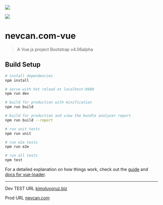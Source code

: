 
[![](https://img.shields.io/github/commit-activity/y/:nevcanuludas/:nevcan.com.svg)](https://github.com/nevcanuludas/nevcan.com/commits/master)


![](https://img.shields.io/github/last-commit/google/skia.svg)


# nevcan.com-vue

> A Vue.js project
> Bootstrap v4.06alpha

## Build Setup

``` bash
# install dependencies
npm install

# serve with hot reload at localhost:8080
npm run dev

# build for production with minification
npm run build

# build for production and view the bundle analyzer report
npm run build --report

# run unit tests
npm run unit

# run e2e tests
npm run e2e

# run all tests
npm test
```

For a detailed explanation on how things work, check out the [guide](http://vuejs-templates.github.io/webpack/) and [docs for vue-loader](http://vuejs.github.io/vue-loader).

-----------

Dev TEST URL [kimoluyoruz.biz](http://kimoluyoruz.biz)

Prod URL [nevcan.com](http://nevcan.com)
